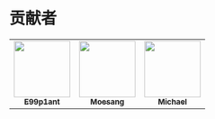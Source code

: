 # 贡献者

<table>
  <tr>
    <td align="center"><a href="https://github.red"><img src="https://avatars3.githubusercontent.com/u/12731778?v=4" width="100px;" alt=""/><br /><sub><b>E99p1ant</b></sub></a><br /></td>
    <td align="center"><a href="https://github.com/Moesang"><img src="https://avatars2.githubusercontent.com/u/46858006?v=4" width="100px;" alt=""/><br /><sub><b>Moesang</b></sub></a><br /></td>
    <td align="center"><a href="https://github.com/michaelfyc"><img src="https://avatars2.githubusercontent.com/u/45136049?v=4" width="100px;" alt=""/><br /><sub><b>Michael</b></sub></a><br /></td>
  </tr>
</table>